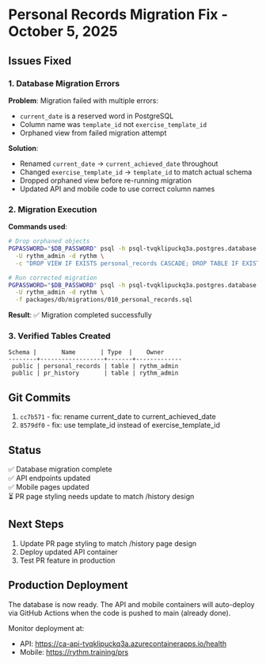 # Personal Records Migration Fix - October 5, 2025

## Issues Fixed

### 1. Database Migration Errors
**Problem**: Migration failed with multiple errors:
- `current_date` is a reserved word in PostgreSQL
- Column name was `template_id` not `exercise_template_id`
- Orphaned view from failed migration attempt

**Solution**:
- Renamed `current_date` → `current_achieved_date` throughout
- Changed `exercise_template_id` → `template_id` to match actual schema
- Dropped orphaned view before re-running migration
- Updated API and mobile code to use correct column names

### 2. Migration Execution
**Commands used**:
```bash
# Drop orphaned objects
PGPASSWORD="$DB_PASSWORD" psql -h psql-tvqklipuckq3a.postgres.database.azure.com \
  -U rythm_admin -d rythm \
  -c "DROP VIEW IF EXISTS personal_records CASCADE; DROP TABLE IF EXISTS pr_history CASCADE;"

# Run corrected migration
PGPASSWORD="$DB_PASSWORD" psql -h psql-tvqklipuckq3a.postgres.database.azure.com \
  -U rythm_admin -d rythm \
  -f packages/db/migrations/010_personal_records.sql
```

**Result**: ✅ Migration completed successfully

### 3. Verified Tables Created
```
Schema |       Name       | Type  |    Owner    
--------+------------------+-------+-------------
 public | personal_records | table | rythm_admin
 public | pr_history       | table | rythm_admin
```

## Git Commits
1. `cc7b571` - fix: rename current_date to current_achieved_date
2. `8579df0` - fix: use template_id instead of exercise_template_id

## Status
✅ Database migration complete  
✅ API endpoints updated  
✅ Mobile pages updated  
⏳ PR page styling needs update to match /history design

## Next Steps
1. Update PR page styling to match /history page design
2. Deploy updated API container
3. Test PR feature in production

## Production Deployment
The database is now ready. The API and mobile containers will auto-deploy via GitHub Actions when the code is pushed to main (already done).

Monitor deployment at:
- API: https://ca-api-tvqklipuckq3a.azurecontainerapps.io/health
- Mobile: https://rythm.training/prs
